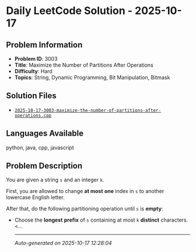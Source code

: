 # Daily LeetCode Solution - 2025-10-17

## Problem Information
- **Problem ID**: 3003
- **Title**: Maximize the Number of Partitions After Operations
- **Difficulty**: Hard
- **Topics**: String, Dynamic Programming, Bit Manipulation, Bitmask

## Solution Files
- [`2025-10-17-3003-maximize-the-number-of-partitions-after-operations.cpp`](solutions/2025/10/2025-10-17-3003-maximize-the-number-of-partitions-after-operations.cpp)

## Languages Available
python, java, cpp, javascript

## Problem Description
<p>You are given a string <code>s</code> and an integer <code>k</code>.</p>

<p>First, you are allowed to change <strong>at most</strong> <strong>one</strong> index in <code>s</code> to another lowercase English letter.</p>

<p>After that, do the following partitioning operation until <code>s</code> is <strong>empty</strong>:</p>

<ul>
	<li>Choose the <strong>longest</strong> <strong>prefix</strong> of <code>s</code> containing at most <code>k</code> <strong>distinct</strong> characters.</li>
	<...

---
*Auto-generated on 2025-10-17 12:28:04*
